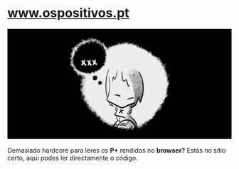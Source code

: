 # www.ospositivos.pt

![OS POSITIVOS](/assets/header.png)

Demasiado hardcore para leres os ****P+**** rendidos no **browser?** Estás no sítio certo, aqui podes ler directamente o código.
